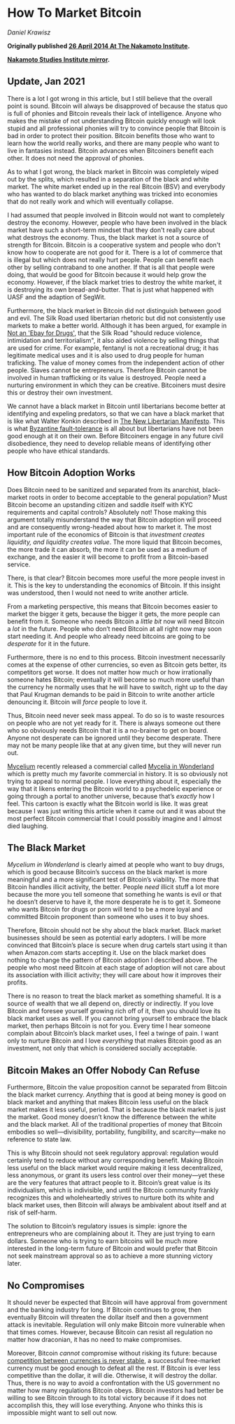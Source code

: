 # How To Market Bitcoin

_Daniel Krawisz_

**Originally published [26 April 2014 At The Nakamoto Institute](https://nakamotoinstitute.org/mempool/how-to-market-bitcoin/).**

**[Nakamoto Studies Institute mirror](https://nakamotostudies.org/literature/how-to-market-bitcoin/).**

## Update, Jan 2021

There is a lot I got wrong in this article, but I still believe that the overall point is sound. Bitcoin will always be disapproved of because the status quo is full of phonies and Bitcoin reveals their lack of intelligence. Anyone who makes the mistake of not understanding Bitcoin quickly enough will look stupid and all professional phonies will try to convince people that Bitcoin is bad in order to protect their position. Bitcoin benefits those who want to learn how the world really works, and there are many people who want to live in fantasies instead. Bitcoin advances when Bitcoiners benefit each other. It does not need the approval of phonies. 

As to what I got wrong, the black market in Bitcoin was completely wiped out by the splits, which resulted in a separation of the black and white market. The white market ended up in the real Bitcoin (BSV) and everybody who has wanted to do black market anything was tricked into economies that do not really work and which will eventually collapse. 

I had assumed that people involved in Bitcoin would not want to completely destroy the economy. However, people who have been involved in the black market have such a short-term mindset that they don't really care about what destroys the economy. Thus, the black market is not a source of strength for Bitcoin. Bitcoin is a cooperative system and people who don't know how to cooperate are not good for it. There is a lot of commerce that is illegal but which does not really hurt people. People can benefit each other by selling contraband to one another. If that is all that people were doing, that would be good for Bitcoin because it would help grow the economy. However, if the black market tries to destroy the white market, it is destroying its own bread-and-butter. That is just what happened with UASF and the adaption of SegWit. 

Furthermore, the black market in Bitcoin did not distinguish between good and evil. The Silk Road used libertarian rhetoric but did not consistently use markets to make a better world. Although it has been argued, for example in [Not an 'Ebay for Drugs'](https://papers.ssrn.com/sol3/papers.cfm?abstract_id=2436643), that the Silk Road "should reduce violence, intimidation and territorialism", it also aided violence by selling things that are used for crime. For example, fentanyl is not a recreational drug; it has legitimate medical uses and it is also used to drug people for human traficking. The value of money comes from the independent action of other people. Slaves cannot be entrepreneurs. Therefore Bitcoin cannot be involved in human trafficking or its value is destroyed. People need a nurturing environment in which they can be creative. Bitcoiners must desire this or destroy their own investment. 

We cannot have a black market in Bitcoin until libertarians become better at identifying and expeling predators, so that we can have a black market that is like what Walter Konkin described in [The New Libertarian Manifesto](https://praxeology.net/NewLibertarianManifesto.pdf). This is what [Byzantine fault-tolerance]() is all about but libertarians have not been good enough at it on their own. Before Bitcoiners engage in any future civil disobedience, they need to develop reliable means of identifying other people who have ethical standards. 

## How Bitcoin Adoption Works

Does Bitcoin need to be sanitized and separated from its anarchist, black-market roots in order to become acceptable to the general population? Must Bitcoin become an upstanding citizen and saddle itself with KYC requirements and capital controls? Absolutely not! Those making this argument totally misunderstand the way that Bitcoin adoption will proceed and are consequently wrong-headed about how to market it. The most important rule of the economics of Bitcoin is that _investment creates liquidity, and liquidity creates value_. The more liquid that Bitcoin becomes, the more trade it can absorb, the more it can be used as a medium of exchange, and the easier it will become to profit from a Bitcoin-based service.

There, is that clear? Bitcoin becomes more useful the more people invest in it. This is the key to understanding the economics of Bitcoin. If this insight was understood, then I would not need to write another article.

From a marketing perspective, this means that Bitcoin becomes easier to market the bigger it gets, because the bigger it gets, the more people can benefit from it. Someone who needs Bitcoin a _little bit_ now will need Bitcoin a _lot_ in the future. People who don’t need Bitcoin at all right now may soon start needing it. And people who already need bitcoins are going to be _desperate_ for it in the future.

Furthermore, there is no end to this process. Bitcoin investment necessarily comes at the expense of other currencies, so even as Bitcoin gets better, its competitors get worse. It does not matter how much or how irrationally someone hates Bitcoin; eventually it will become so much more useful than the currency he normally uses that he will have to switch, right up to the day that Paul Krugman demands to be paid in Bitcoin to write another article denouncing it. Bitcoin will _force_ people to love it.

Thus, Bitcoin need never seek mass appeal. To do so is to waste resources on people who are not yet ready for it. There is always someone out there who so obviously needs Bitcoin that it is a no-brainer to get on board. Anyone not desperate can be ignored until they become desperate. There may not be many people like that at any given time, but they will never run out.

[Mycelium](http://mycelium.com/) recently released a commercial called [Mycelia in Wonderland](https://www.youtube.com/watch?v=2_h9ZZwhwBg) which is pretty much my favorite commercial in history. It is so obviously not trying to appeal to normal people. I love everything about it, especially the way that it likens entering the Bitcoin world to a psychedelic experience or going through a portal to another universe, because that’s _exactly_ how I feel. This cartoon is exactly what the Bitcoin world is like. It was great because I was just writing this article when it came out and it was about the most perfect Bitcoin commercial that I could possibly imagine and I almost died laughing.

## The Black Market

_Mycelium in Wonderland_ is clearly aimed at people who want to buy drugs, which is good because Bitcoin’s success on the black market is more meaningful and a more significant test of Bitcoin’s viability. The more that Bitcoin handles illicit activity, the better. People _need_ illicit stuff a lot more because the more you tell someone that something he wants is evil or that he doesn’t deserve to have it, the more desperate he is to get it. Someone who wants Bitcoin for drugs or porn will tend to be a more loyal and committed Bitcoin proponent than someone who uses it to buy shoes.

Therefore, Bitcoin should not be shy about the black market. Black market businesses should be seen as potential early adopters. I will be more convinced that Bitcoin’s place is secure when drug cartels start using it than when Amazon.com starts accepting it. Use on the black market does nothing to change the pattern of Bitcoin adoption I described above. The people who most need Bitcoin at each stage of adoption will not care about its association with illicit activity; they will care about how it improves their profits.

There is no reason to treat the black market as something shameful. It is a source of wealth that we all depend on, directly or indirectly. If you love Bitcoin and foresee yourself growing rich off of it, then you should love its black market uses as well. If you cannot bring yourself to embrace the black market, then perhaps Bitcoin is not for you. Every time I hear someone complain about Bitcoin’s black market uses, I feel a twinge of pain. I want only to nurture Bitcoin and I love _everything_ that makes Bitcoin good as an investment, not only that which is considered socially acceptable.

## Bitcoin Makes an Offer Nobody Can Refuse

Furthermore, Bitcoin the value proposition cannot be separated from Bitcoin the black market currency. _Anything_ that is good at being money is good on black market and anything that makes Bitcoin less useful on the black market makes it less useful, period. That is because the black market is just the market. Good money doesn’t know the difference between the white and the black market. All of the traditional properties of money that Bitcoin embodies so well—divisibility, portability, fungibility, and scarcity—make no reference to state law.

This is why Bitcoin should not seek regulatory approval: regulation would certainly tend to reduce without any corresponding benefit. Making Bitcoin less useful on the black market would require making it less decentralized, less anonymous, or grant its users less control over their money—yet these are the very features that attract people to it. Bitcoin’s great value is its individualism, which is indivisible, and until the Bitcoin community frankly recognizes this and wholeheartedly strives to nurture both its white and black market uses, then Bitcoin will always be ambivalent about itself and at risk of self-harm.

The solution to Bitcoin’s regulatory issues is simple: ignore the entrepreneurs who are complaining about it. They are just trying to earn dollars. Someone who is trying to earn bitcoins will be much more interested in the long-term future of Bitcoin and would prefer that Bitcoin not seek mainstream approval so as to achieve a more stunning victory later.

## No Compromises

It should never be expected that Bitcoin will have approval from government and the banking industry for long. If Bitcoin continues to grow, then eventually Bitcoin will threaten the dollar itself and then a government attack is inevitable. Regulation will only make Bitcoin more vulnerable when that times comes. However, because Bitcoin can resist all regulation no matter how draconian, it has no need to make compromises.

Moreover, Bitcoin _cannot_ compromise without risking its future: because [competition between currencies is never stable](b://3e2027cf4295fd37ac6cc86306bc820251d8eb3e12cf2e6be74b65c83e571af8), a successful free-market currency must be good enough to defeat all the rest. If Bitcoin is ever less competitive than the dollar, it will die. Otherwise, it will destroy the dollar. Thus, there is no way to avoid a confrontation with the US government no matter how many regulations Bitcoin obeys. Bitcoin investors had better be willing to see Bitcoin through to its total victory because if it does not accomplish this, they will lose everything. Anyone who thinks this is impossible might want to sell out now.
